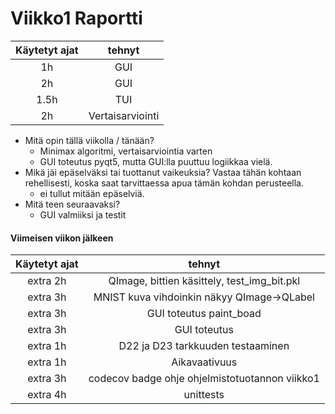 # Viikko1 Raportti
| Käytetyt ajat | tehnyt |
| :----------:    | :-----------:   |
| 1h | GUI |
| 2h | GUI |
| 1.5h | TUI |
| 2h | Vertaisarviointi |

* Mitä opin tällä viikolla / tänään?
    * Minimax algoritmi, vertaisarviointia varten
    * GUI toteutus pyqt5, mutta GUI:lla puuttuu logiikkaa vielä.
* Mikä jäi epäselväksi tai tuottanut vaikeuksia? Vastaa tähän kohtaan rehellisesti, koska saat tarvittaessa apua tämän kohdan perusteella.
    * ei tullut mitään epäselviä.
* Mitä teen seuraavaksi?
    * GUI valmiiksi ja testit

#### Viimeisen viikon jälkeen
| Käytetyt ajat | tehnyt |
| :----------:    | :-----------:   |
| extra 2h | QImage, bittien käsittely, test_img_bit.pkl |
| extra 3h | MNIST kuva vihdoinkin näkyy QImage->QLabel|
| extra 3h | GUI toteutus paint_boad|
| extra 3h | GUI toteutus |
| extra 1h | D22 ja D23 tarkkuuden testaaminen |
| extra 1h | Aikavaativuus |
| extra 3h | codecov badge ohje ohjelmistotuotannon viikko1|
| extra 4h | unittests|

